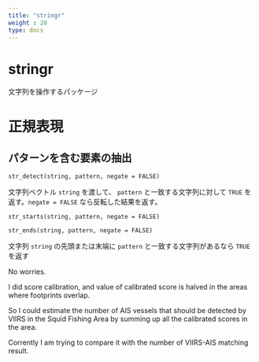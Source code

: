 ```yaml
---
title: "stringr"
weight : 20
type: docs
---
```



# stringr

文字列を操作するパッケージ






# 正規表現


## パターンを含む要素の抽出

`str_detect(string, pattern, negate = FALSE)`

文字列ベクトル `string` を渡して、 `pattern` と一致する文字列に対して `TRUE` を返す。`negate = FALSE` なら反転した結果を返す。

`str_starts(string, pattern, negate = FALSE)`

`str_ends(string, pattern, negate = FALSE)`

文字列 `string` の先頭または末端に `pattern` と一致する文字列があるなら `TRUE` を返す



No worries.

I did score calibration, and value of calibrated score is halved in the areas where footprints overlap.

So I could estimate the number of AIS vessels that should be detected by VIIRS in the Squid Fishing Area by summing up all the calibrated scores in the area. 

Corrently I am trying to compare it with the number of VIIRS-AIS matching result.